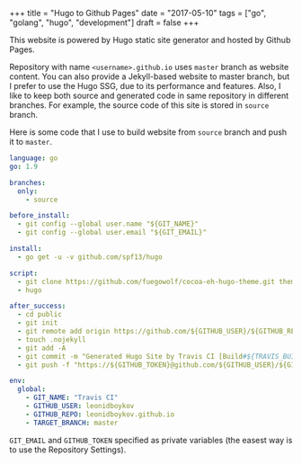 +++
title = "Hugo to Github Pages"
date = "2017-05-10"
tags = ["go", "golang", "hugo", "development"]
draft = false
+++

This website is powered by Hugo static site generator and hosted by Github
Pages.

Repository with name `<username>.github.io` uses `master` branch as website
content. You can also provide a Jekyll-based website to master branch, but I
prefer to use  the Hugo SSG, due to its performance and features. Also, I like
to keep both source and generated code in same repository in different branches.
For example, the source code of this site is stored in `source` branch.

Here is some code that I use to build website from `source` branch and push it
to `master`.


```yaml
language: go
go: 1.9

branches:
  only:
    - source

before_install:
  - git config --global user.name "${GIT_NAME}"
  - git config --global user.email "${GIT_EMAIL}"

install:
  - go get -u -v github.com/spf13/hugo

script:
  - git clone https://github.com/fuegowolf/cocoa-eh-hugo-theme.git themes/cocoa-eh
  - hugo

after_success:
  - cd public
  - git init
  - git remote add origin https://github.com/${GITHUB_USER}/${GITHUB_REPO}.git
  - touch .nojekyll
  - git add -A
  - git commit -m "Generated Hugo Site by Travis CI [Build#${TRAVIS_BUILD_NUMBER}]"
  - git push -f "https://${GITHUB_TOKEN}@github.com/${GITHUB_USER}/${GITHUB_REPO}.git" ${TARGET_BRANCH}

env:
  global:
    - GIT_NAME: "Travis CI"
    - GITHUB_USER: leonidboykov
    - GITHUB_REPO: leonidboykov.github.io
    - TARGET_BRANCH: master
```

`GIT_EMAIL` and `GITHUB_TOKEN` specified as private variables (the easest way is
to use the Repository Settings).
